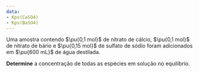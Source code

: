 ```yaml
---
data:
- Kps(CaSO4)
- Kps(BaSO4)
---
```


Uma amostra contendo $\pu{0,1 mol}$ de nitrato de cálcio, $\pu{0,1 mol}$ de nitrato de bário e $\pu{0,15 mol}$ de sulfato de sódio foram adicionados em $\pu{600 mL}$ de água destilada.


**Determine** a concentração de todas as espécies em solução no equilíbrio.